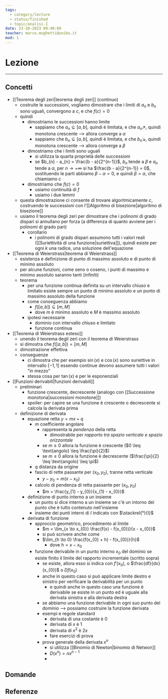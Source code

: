 ```yaml
---
tags:
  - category/lecture
  - status/finished
  - topic/analisi-I
date: 23-10-2023 09:40:09
teacher: marco.mughetti@unibo.it
mod: 1
---
```

# Lezione
---
## Concetti
- [[Teorema degli zeri|teorema degli zeri]] (continuo)
	- costruite le successioni, vogliamo dimostrare che i limiti di $a_{n}$ e $b_{n}$ sono uguali, convergono a $c$, e che $f(c)=0$
	- quindi
		- dimostriamo le successioni hanno limite
			- sappiamo che $a_{n} \subseteq [a, b]$, quindi è limitata, e che $a_{n} \nearrow$, quindi monotona crescente --> allora converge a $\alpha$
			- sappiamo che $b_{n} \subseteq [a, b]$, quindi è limitata, e che $b_{n} \searrow$, quindi monotona crescente --> allora converge a $\beta$
		- dimostriamo che i limiti sono uguali
			- si utilizza la quarta proprietà delle successioni
			- se $b_{n} - a_{n} = \frac{b - a}{2^{n-1}}$, $b_{n}$ tende a $\beta$ e $a_{n}$ tende a $\alpha$, per $n \to +\infty$ si ha $\frac{b - a}{2^{n-1}} = 0$, sostituendo le parti abbiamo $\beta - \alpha = 0$, e quindi $\beta=\alpha$, che chiamiamo $c$
		- dimostriamo che $f(c) = 0$
			- usiamo continuità di $f$
			- usiamo i due lemmi
	- questa dimostrazione ci consente di trovare algoritmicamente $c$, costruendo le successioni con l'[[Algoritmo di bisezione|algoritmo di bisezione]]
	- usiamo il teorema degli zeri per dimostrare che i polinomi di grado dispari si annullano per forza (a differenza di quanto avviene per i polinomi di grado pari)
		- corollario
			- i polinomi di grado dispari assumono tutti i valori reali ([[Suriettività di una funzione|suriettiva]]), quindi esiste per ogni $k$ una radice, una soluzione dell'equazione
- [[Teorema di Weierstrass|teorema di Weierstrass]]
	- esistenza e definizione di punto di massimo assoluto e di punto di minimo assoluto
	- per alcune funzioni, come seno o coseno, i punti di massimo e minimo assoluto saranno tanti (infiniti)
	- teorema
		- per una funzione continua definita su un intervallo chiuso e limitato esiste sempre un punto di minimo assoluto e un punto di massimo assoluto della funzione
		- come conseguenza abbiamo
			- $f([a, b]) \subseteq [m, M]$
			- dove $m$ è minimo assoluto e $M$ è massimo assoluto
		- ipotesi necessarie
			- dominio con intervallo chiuso e limitato
			- funzione continua
- [[Teorema di Weierstrass esteso]]
	- unendo il teorema degli zeri con il teorema di Weierstrass
	- si dimostra che $f([a, b]) = [m, M]$
	- dimostrazione effettiva
	- conseguenze
		- ci dimostra che per esempio $\sin(x)$ e $\cos(x)$ sono suriettive in intervallo $[-1, 1]$ essendo continue devono assumere tutti i valori "in mezzo"
		- stessa cosa per $\tan(x)$ e per le esponenziali
- [[Funzioni derivabili|funzioni derivabili]]
	- preliminari
		- funzione crescente, decrescente (analogo con [[Successione monotona|successioni monotone]])
		- spoiler: per capire se una funzione è crescente o decrescente si calcola la derivata prima
	- definizione di derivata
		- equazione retta $y = mx + q$
			- $m$ coefficiente angolare
				- rappresenta la _pendenza_ della retta
					- dimostrabile per _rapporto tra spazio verticale e spazio orizzontale_
				- se $m \geq 0$ allora la funzione è crescente ($0 \leq \text{angolo} \leq \frac{\pi}{2}$)
				- se $m \leq 0$ allora la funzione è decrescente ($\frac{\pi}{2} \leq \text{angolo} \leq \pi$)
			- $q$ distanza da origine
			- fascio di rette passante per $(x_{0}, y_{0})$, tranne retta verticale
				- $y - y_{0} = m(x - x_{0})$
			- calcolo di pendenza di retta passante per $(x_{0}, y_{0})$
				- $m = \frac{y_{1} - y_{0}}{x_{1} - x_{0}}$
		- definizione di punto interno a un insieme
			- un punto si dice interno a un insieme se c'è un intorno del punto che è tutto contenuto nell'insieme
			- insieme dei punti interni di $I$ indicato con $\stackrel{°}{I}$
		- derivata di funzione
			- approccio geometrico, procedimento al limite
				- $m = \lim_{x \to x_{0}} \frac{f(x) - f(x_{0})}{x - x_{0}}$
				- si può scrivere anche come
				- $\lim_{h \to 0} \frac{f(x_{0} + h) - f(x_{0})}{h}$
					- dove $h = x - x_{0}$
			- funzione derivabile in un punto interno $x_{0}$ del dominio se esiste finito il limite del rapporto incrementale (scritto sopra)
				- se esiste, allora esso si indica con $f'(x_{0})$, o $\frac{df}{dx}(x_{0})$ o $Df(x_{0})$
				- anche in questo caso si può applicare limite destro e sinistro per verificare la derivabilità per un punto
					- e quindi anche in questo caso una funzione è derivabile se esiste in un punto ed è uguale alla derivata sinistra e alla derivata destra
				- se abbiamo una funzione derivabile in ogni suo punto del dominio --> possiamo costruire la funzione derivata
				- esempi e regole standard
					- derivata di una costante è 0
					- derivata di $x$ è 1
					- derivata di $x^{2}$ è $2x$
					- fare esercizi di prova
				- prova generale della derivata $x^{n}$
					- si utilizza [[Binomio di Newton|binomio di Netwon]]
					- $D(x^{n}) = nx^{n-1}$
					- 

## Domande

## Referenze
